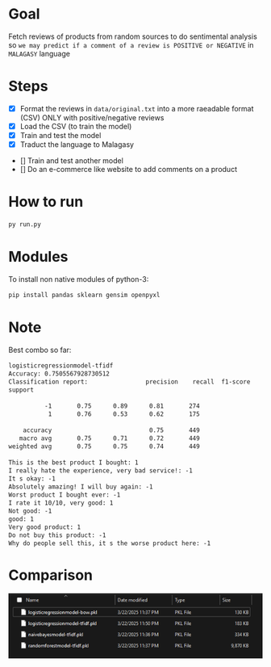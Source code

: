 # Goal
Fetch reviews of products from random sources to do sentimental analysis so `we may predict if a comment of a review is POSITIVE or NEGATIVE` in `MALAGASY` language

# Steps
- [x] Format the reviews in `data/original.txt` into a more raeadable format (CSV) ONLY with positive/negative reviews
- [x] Load the CSV (to train the model)
- [x] Train and test the model
- [x] Traduct the language to Malagasy
- [] Train and test another model
- [] Do an e-commerce like website to add comments on a product

# How to run
```bash
py run.py
```

# Modules
To install non native modules of python-3:

```bash
pip install pandas sklearn gensim openpyxl
```

# Note
Best combo so far:
```
logisticregressionmodel-tfidf
Accuracy: 0.7505567928730512
Classification report:                precision    recall  f1-score   support

          -1       0.75      0.89      0.81       274
           1       0.76      0.53      0.62       175

    accuracy                           0.75       449
   macro avg       0.75      0.71      0.72       449
weighted avg       0.75      0.75      0.74       449

This is the best product I bought: 1
I really hate the experience, very bad service!: -1
It s okay: -1
Absolutely amazing! I will buy again: -1
Worst product I bought ever: -1
I rate it 10/10, very good: 1
Not good: -1
good: 1
Very good product: 1
Do not buy this product: -1
Why do people sell this, it s the worse product here: -1
```

# Comparison
![Comparison](assets/comparison.png)